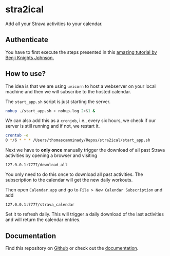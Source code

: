 # stra2ical

Add all your Strava activities to your calendar.


## Authenticate

You have to first execute the steps presented in this [amazing tutorial by Benji Knights Johnson.](https://medium.com/swlh/using-python-to-connect-to-stravas-api-and-analyse-your-activities-dummies-guide-5f49727aac86)

## How to use?

The idea is that we are using `uvicorn` to host a webserver on your local machine and then we will subscribe to the hosted calendar.

The `start_app.sh` script is just starting the server.

```bash
nohup ./start_app.sh > nohup.log 2>&1 &
 ```
We can also add this as a `cronjob`, i.e., every six hours, we check if our server is still running and if not, we restart it.

```bash
crontab -e
0 */6 * * * /Users/thomascamminady/Repos/stra2ical/start_app.sh
```

Next we have to **only once** manually trigger the download of all past Strava activities by opening a browser and visiting

```
127.0.0.1:7777/download_all
```

You only need to do this once to download all past activities. The subscription to the calendar will get the new daily workouts.

Then open `Calendar.app` and go to `File > New Calendar Subscription` and add

```
127.0.0.1:7777/strava_calendar
```

Set it to refresh daily. This will trigger a daily download of the last activities and will return the calendar entries.





## Documentation
Find this repository on [Github](https://github.com/thomascamminady/stra2ical) or check out the [documentation](https://thomascamminady.github.io/stra2ical).
